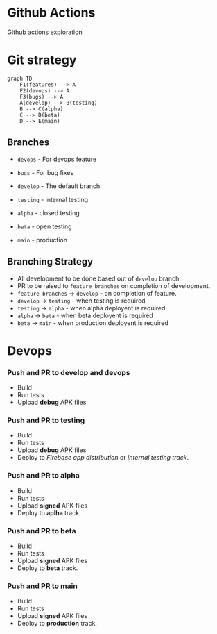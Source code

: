 # Github Actions

Github actions exploration

# Git strategy

```mermaid
graph TD
    F1(features) --> A
    F2(devops) --> A
    F3(bugs) --> A
    A(develop) --> B(testing)
    B --> C(alpha)
    C --> D(beta)
    D --> E(main)
```

## Branches

- `devops` - For devops feature
- `bugs` - For bug fixes

- `develop` - The default branch
- `testing` - internal testing
- `alpha` - closed testing
- `beta` - open testing
- `main` - production

## Branching Strategy

- All development to be done based out of `develop` branch.
- PR to be raised to `feature branches` on completion of development.
- `feature branches` -> `develop` - on completion of feature.
- `develop` -> `testing` - when testing is required
- `testing` -> `alpha` - when alpha deployent is required
- `alpha` -> `beta` - when beta deployent is required
- `beta` -> `main` - when production deployent is required

# Devops

### Push and PR to develop and devops

- Build
- Run tests
- Upload **debug** APK files

### Push and PR to testing

- Build
- Run tests
- Upload **debug** APK files
- Deploy to _Firebase app distribution_ or _Internal testing track_.

### Push and PR to alpha

- Build
- Run tests
- Upload **signed** APK files
- Deploy to **aplha** track.

### Push and PR to beta

- Build
- Run tests
- Upload **signed** APK files
- Deploy to **beta** track.

### Push and PR to main

- Build
- Run tests
- Upload **signed** APK files
- Deploy to **production** track.
